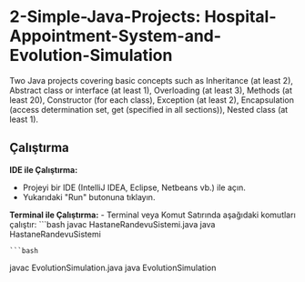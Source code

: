 # 2-Simple-Java-Projects: Hospital-Appointment-System-and-Evolution-Simulation
Two Java projects covering basic concepts such as Inheritance (at least 2), Abstract class or interface (at least 1), Overloading (at least 3), Methods (at least 20), Constructor (for each class), Exception (at least 2), Encapsulation (access determination set, get (specified in all sections)), Nested class (at least 1).

## Çalıştırma
 **IDE ile Çalıştırma:**
   - Projeyi bir IDE (IntelliJ IDEA, Eclipse, Netbeans vb.) ile açın.
   - Yukarıdaki "Run" butonuna tıklayın.

 **Terminal ile Çalıştırma:**
    - Terminal veya Komut Satırında aşağıdaki komutları çalıştır:
    ```bash
   javac HastaneRandevuSistemi.java
   java HastaneRandevuSistemi
   
    ```bash
   javac EvolutionSimulation.java
   java EvolutionSimulation
